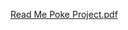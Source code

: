 
[Read Me Poke Project.pdf](https://github.com/user-attachments/files/20596505/Read.Me.Poke.Project.pdf)
